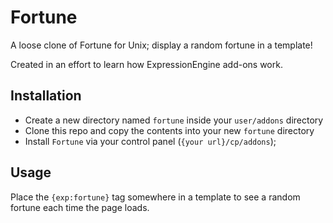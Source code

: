 # Fortune

A loose clone of Fortune for Unix; display a random fortune in a template!

Created in an effort to learn how ExpressionEngine add-ons work.

## Installation

* Create a new directory named `fortune` inside your `user/addons` directory
* Clone this repo and copy the contents into your new `fortune` directory
* Install `Fortune` via your control panel (`{your url}/cp/addons`);

## Usage

Place the `{exp:fortune}` tag somewhere in a template to see a random fortune
each time the page loads.
